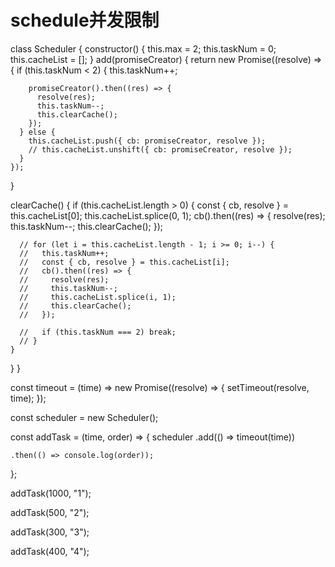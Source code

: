 # schedule并发限制

class Scheduler {
  constructor() {
    this.max = 2;
    this.taskNum = 0;
    this.cacheList = [];
  }
  add(promiseCreator) {
    return new Promise((resolve) => {
      if (this.taskNum < 2) {
        this.taskNum++;

        promiseCreator().then((res) => {
          resolve(res);
          this.taskNum--;
          this.clearCache();
        });
      } else {
        this.cacheList.push({ cb: promiseCreator, resolve });
        // this.cacheList.unshift({ cb: promiseCreator, resolve });
      }
    });
  }

  clearCache() {
    if (this.cacheList.length > 0) {
      const { cb, resolve } = this.cacheList[0];
      this.cacheList.splice(0, 1);
      cb().then((res) => {
        resolve(res);
        this.taskNum--;
        this.clearCache();
      });

      // for (let i = this.cacheList.length - 1; i >= 0; i--) {
      //   this.taskNum++;
      //   const { cb, resolve } = this.cacheList[i];
      //   cb().then((res) => {
      //     resolve(res);
      //     this.taskNum--;
      //     this.cacheList.splice(i, 1);
      //     this.clearCache();
      //   });

      //   if (this.taskNum === 2) break;
      // }
    }
  }
}

const timeout = (time) =>
  new Promise((resolve) => {
    setTimeout(resolve, time);
  });

const scheduler = new Scheduler();

const addTask = (time, order) => {
  scheduler
    .add(() => timeout(time))

    .then(() => console.log(order));
};

addTask(1000, "1");

addTask(500, "2");

addTask(300, "3");

addTask(400, "4");
